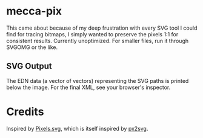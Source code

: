 # mecca-pix
This came about because of my deep frustration with every SVG tool I could find for tracing bitmaps, I simply wanted to preserve the pixels 1:1 for consistent results. Currently unoptimized. For smaller files, run it through SVGOMG or the like.

## SVG Output

The EDN data (a vector of vectors) representing the SVG paths is printed below the image. For the final XML, see your browser's inspector.

# Credits

Inspired by [Pixels.svg](https://codepen.io/shshaw/pen/XbxvNj), which is itself inspired by [px2svg](https://github.com/meyerweb/px2svg).
